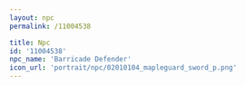 ```yaml
---
layout: npc
permalink: /11004538

title: Npc
id: '11004538'
npc_name: 'Barricade Defender'
icon_url: 'portrait/npc/02010104_mapleguard_sword_p.png'
---
```

